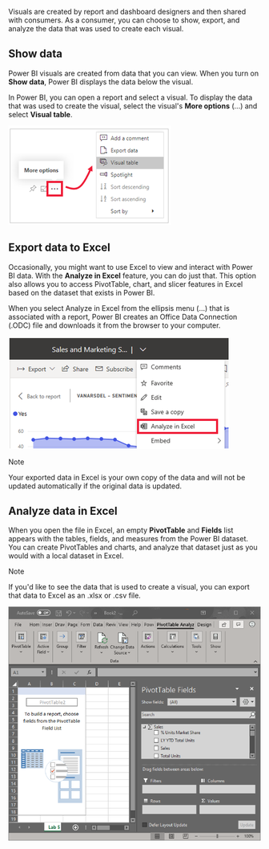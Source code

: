 Visuals are created by report and dashboard designers and then shared with consumers. As a consumer, you can choose to show, export, and analyze the data that was used to create each visual.


## Show data

 Power BI visuals are created from data that you can view. When you turn on **Show data**, Power BI displays the data below the visual.

In Power BI, you can open a report and select a visual. To display the data that was used to create the visual, select the visual's **More options** (...) and select **Visual table**.

![Screenshot of the More options button with visual table.](../media/2-2/power-bi-show-data.png)

## Export data to Excel

Occasionally, you might want to use Excel to view and interact with Power BI data. With the **Analyze in Excel** feature, you can do just that. This option also allows you to access PivotTable, chart, and slicer features in Excel based on the dataset that exists in Power BI.

When you select Analyze in Excel from the ellipsis menu (...) that is associated with a report, Power BI creates an Office Data Connection (.ODC) file and downloads it from the browser to your computer.

![Screenshot of the Analyze in Excel button.](../media/2-2/power-bi-analyze-excel7.png)

> [!NOTE]
> Your exported data in Excel is your own copy of the data and will not be updated automatically if the original data is updated.

## Analyze data in Excel

When you open the file in Excel, an empty **PivotTable** and **Fields** list appears with the tables, fields, and measures from the Power BI dataset. You can create PivotTables and charts, and analyze that dataset just as you would with a local dataset in Excel.

> [!NOTE]
> If you'd like to see the data that is used to create a visual, you can export that data to Excel as an .xlsx or .csv file.

![Screenshot of data exported from a report to an Excel workbook.](../media/2-2/power-bi-excel-export.png)